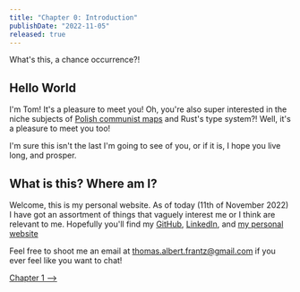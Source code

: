 ```yaml
---
title: "Chapter 0: Introduction"
publishDate: "2022-11-05"
released: true
---
```

What's this, a chance occurrence?!

## Hello World

I'm Tom! It's a pleasure to meet you! Oh, you're also super interested in the niche subjects of [Polish communist maps](https://www.davidrumsey.com/luna/servlet/s/r2y9u2) and Rust's type system?! Well, it's a pleasure to meet you too!

I'm sure this isn't the last I'm going to see of you, or if it is, I hope you live long, and prosper.

## What is this? Where am I?

Welcome, this is my personal website. As of today (11th of November 2022) I have got an assortment of things that vaguely interest me or I think are relevant to me. Hopefully you'll find my [GitHub](https://github.com/tom-frantz), [LinkedIn](https://www.linkedin.com/in/thomas-albert-frantz/), and [my personal website](https://www.tomfrantz.dev/?recursive)

Feel free to shoot me an email at [thomas.albert.frantz@gmail.com](mailto:thomas.albert.frantz@gmail.com) if you ever feel like you want to chat!


[Chapter 1 -->](https://www.tomfrantz.dev/blog/chapter_1) 